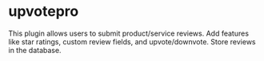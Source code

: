 # upvotepro
This plugin allows users to submit product/service reviews. Add features like star ratings, custom review fields, and upvote/downvote. Store reviews in the database.
